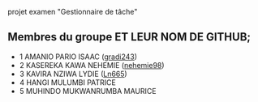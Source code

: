 projet examen "Gestionnaire de tâche"
## Membres du groupe ET LEUR NOM DE GITHUB;
- 1 AMANIO PARIO ISAAC ([gradi243](https://github.com/gradi243))
- 2 KASEREKA KAWA NEHEMIE ([nehemie98](https://github.com/nehemie98))
- 3 KAVIRA NZIWA LYDIE ([Ln665](https://github.com/Ln665))
- 4 HANGI MULUMBI PATRICE
- 5 MUHINDO MUKWANRUMBA MAURICE
